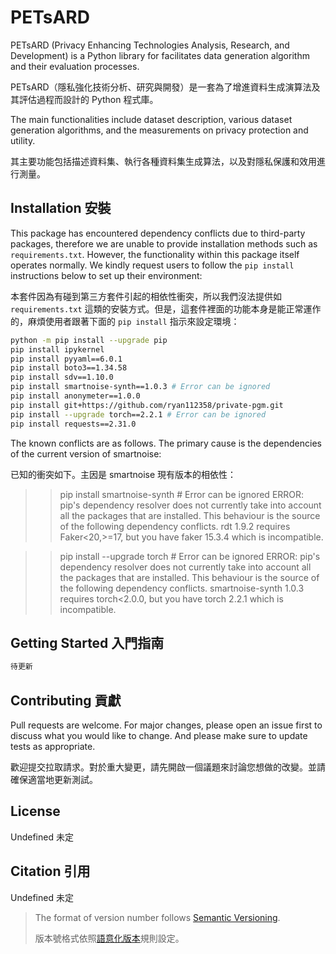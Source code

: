 # PETsARD

PETsARD (Privacy Enhancing Technologies Analysis, Research, and Development) is a Python library for facilitates data generation algorithm and their evaluation processes.

PETsARD（隱私強化技術分析、研究與開發）是一套為了增進資料生成演算法及其評估過程而設計的 Python 程式庫。

The main functionalities include dataset description, various dataset generation algorithms, and the measurements on privacy protection and utility.

其主要功能包括描述資料集、執行各種資料集生成算法，以及對隱私保護和效用進行測量。


## Installation 安裝

This package has encountered dependency conflicts due to third-party packages, therefore we are unable to provide installation methods such as `requirements.txt`. However, the functionality within this package itself operates normally. We kindly request users to follow the `pip install` instructions below to set up their environment:

本套件因為有碰到第三方套件引起的相依性衝突，所以我們沒法提供如 `requirements.txt` 這類的安裝方式。但是，這套件裡面的功能本身是能正常運作的，麻煩使用者跟著下面的 `pip install` 指示來設定環境：

```bash
python -m pip install --upgrade pip
pip install ipykernel
pip install pyyaml==6.0.1
pip install boto3==1.34.58
pip install sdv==1.10.0
pip install smartnoise-synth==1.0.3 # Error can be ignored
pip install anonymeter==1.0.0
pip install git+https://github.com/ryan112358/private-pgm.git
pip install --upgrade torch==2.2.1 # Error can be ignored
pip install requests==2.31.0
```

The known conflicts are as follows. The primary cause is the dependencies of the current version of smartnoise:

已知的衝突如下。主因是 smartnoise 現有版本的相依性：

> > pip install smartnoise-synth # Error can be ignored
> ERROR: pip's dependency resolver does not currently take into account all the packages that are installed. This behaviour is the source of the following dependency conflicts.
> rdt 1.9.2 requires Faker<20,>=17, but you have faker 15.3.4 which is incompatible.

> > pip install --upgrade torch # Error can be ignored
> ERROR: pip's dependency resolver does not currently take into account all the packages that are installed. This behaviour is the source of the following dependency conflicts.
> smartnoise-synth 1.0.3 requires torch<2.0.0, but you have torch 2.2.1 which is incompatible.


## Getting Started 入門指南

```python
待更新
```


## Contributing 貢獻

Pull requests are welcome. For major changes, please open an issue first to discuss what you would like to change. And please make sure to update tests as appropriate.

歡迎提交拉取請求。對於重大變更，請先開啟一個議題來討論您想做的改變。並請確保適當地更新測試。


## License

Undefined 未定


## Citation 引用

Undefined 未定


> The format of version number follows [Semantic Versioning](https://semver.org/).
>
> 版本號格式依照[語意化版本](https://semver.org/lang/zh-TW/)規則設定。